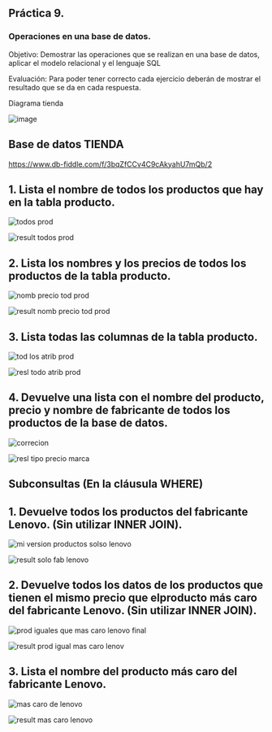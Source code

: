 ## Práctica 9.
### Operaciones en una base de datos.
Objetivo: Demostrar las operaciones que se realizan en una base de datos, aplicar el modelo relacional y el lenguaje SQL

Evaluación: Para poder tener correcto cada ejercicio deberán de mostrar el resultado que se da en cada respuesta.


Diagrama tienda 

![image](https://user-images.githubusercontent.com/104279978/173166903-0b4b13af-edc1-4a39-863a-2d04ed936761.png)


## Base de datos TIENDA 

https://www.db-fiddle.com/f/3bqZfCCv4C9cAkyahU7mQb/2


## 1. Lista el nombre de todos los productos que hay en la tabla producto.


![todos prod ](https://user-images.githubusercontent.com/104279978/173167190-fb743e81-975d-4eb5-a1a4-680f0b8c2203.png)


![result todos prod](https://user-images.githubusercontent.com/104279978/173167194-b1f49367-0a5c-4ca1-893b-00d1af90b9f3.png)




## 2. Lista los nombres y los precios de todos los productos de la tabla producto.


![nomb precio tod prod](https://user-images.githubusercontent.com/104279978/173167278-fd7961e4-8ab4-444c-b944-5a34af376bbe.png)


![result nomb precio tod prod](https://user-images.githubusercontent.com/104279978/173167281-bf5495c0-1c83-4f7c-a8a4-9b6378b82da0.png)



## 3. Lista todas las columnas de la tabla producto.


![tod los atrib prod](https://user-images.githubusercontent.com/104279978/173167438-a6f133a5-5381-4908-8db5-55ebffdfc89e.png)


![resl todo atrib prod ](https://user-images.githubusercontent.com/104279978/173167453-30e8ce13-f36a-4378-9fcb-12f90d539b3e.png)



## 4. Devuelve una lista con el nombre del producto, precio y nombre de fabricante de todos los productos de la base de datos.


![correcion ](https://user-images.githubusercontent.com/104279978/173168835-3f3c4e31-77fc-4246-8e5e-23e0a4680289.png)



![resl tipo precio marca](https://user-images.githubusercontent.com/104279978/173168202-02c7de01-710a-4851-9440-4a74883ca3fd.png)



## Subconsultas (En la cláusula WHERE)
## 1. Devuelve todos los productos del fabricante Lenovo. (Sin utilizar INNER JOIN).

![mi version productos solso lenovo](https://user-images.githubusercontent.com/104279978/173168700-516a29cd-e8cd-4854-9a95-9aa9ce23369e.png)


![result solo fab lenovo ](https://user-images.githubusercontent.com/104279978/173168702-3a0481bd-6aaa-4e09-9913-02741395bfe5.png)





## 2. Devuelve todos los datos de los productos que tienen el mismo precio que elproducto más caro del fabricante Lenovo. (Sin utilizar INNER JOIN).


![prod iguales que mas caro lenovo final ](https://user-images.githubusercontent.com/104279978/173170562-5420f205-87ce-4515-b662-59bdddb6d8f1.png)


![result prod igual mas caro lenov](https://user-images.githubusercontent.com/104279978/173170591-6ea9099f-5863-4406-8289-c0ef863f2816.png)





## 3. Lista el nombre del producto más caro del fabricante Lenovo.

![mas caro de lenovo](https://user-images.githubusercontent.com/104279978/173169277-3ea921bc-c5b3-41eb-a047-5f29f0460d27.png)


![result mas caro lenovo](https://user-images.githubusercontent.com/104279978/173169290-f5c7d7f7-076e-4bce-8af0-28979e8edb28.png)



